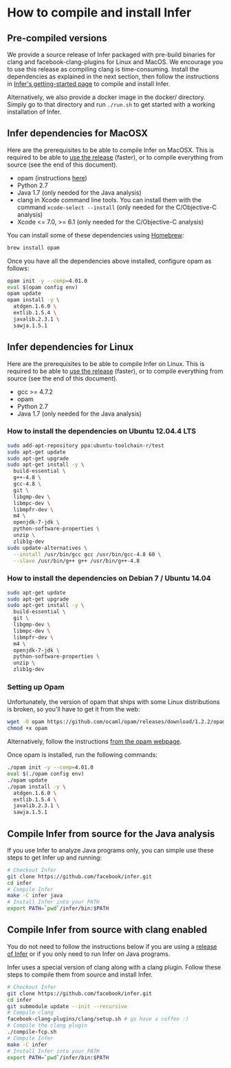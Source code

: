 # How to compile and install Infer

## Pre-compiled versions

We provide a source release of Infer packaged with pre-build binaries
for clang and facebook-clang-plugins for Linux and MacOS. We encourage
you to use this release as compiling clang is time-consuming. Install
the dependencies as explained in the next section, then follow the
instructions in [Infer's getting-started
page](http://fbinfer.com/docs/getting-started.html) to compile and
install Infer.

Alternatively, we also provide a docker image in the docker/
directory. Simply go to that directory and run `./run.sh` to get
started with a working installation of Infer.

## Infer dependencies for MacOSX

Here are the prerequisites to be able to compile Infer on MacOSX. This
is required to be able to [use the
release](http://fbinfer.com/docs/getting-started.html) (faster), or to
compile everything from source (see the end of this document).

- opam (instructions [here](https://opam.ocaml.org/doc/Install.html#OSX))
- Python 2.7
- Java 1.7 (only needed for the Java analysis)
- clang in Xcode command line tools. You can install them with the command
  `xcode-select --install` (only needed for the C/Objective-C analysis)
- Xcode <= 7.0, >= 6.1 (only needed for the C/Objective-C analysis)

You can install some of these dependencies using
[Homebrew](http://brew.sh/):

```sh
brew install opam
```

Once you have all the dependencies above installed, configure opam as
follows:

```sh
opam init -y --comp=4.01.0
eval $(opam config env)
opam update
opam install -y \
  atdgen.1.6.0 \
  extlib.1.5.4 \
  javalib.2.3.1 \
  sawja.1.5.1
```

## Infer dependencies for Linux

Here are the prerequisites to be able to compile Infer on Linux. This
is required to be able to [use the
release](http://fbinfer.com/docs/getting-started.html) (faster), or to
compile everything from source (see the end of this document).

- gcc >= 4.7.2
- opam
- Python 2.7
- Java 1.7 (only needed for the Java analysis)

### How to install the dependencies on Ubuntu 12.04.4 LTS

```sh
sudo add-apt-repository ppa:ubuntu-toolchain-r/test
sudo apt-get update
sudo apt-get upgrade
sudo apt-get install -y \
  build-essential \
  g++-4.8 \
  gcc-4.8 \
  git \
  libgmp-dev \
  libmpc-dev \
  libmpfr-dev \
  m4 \
  openjdk-7-jdk \
  python-software-properties \
  unzip \
  zlib1g-dev
sudo update-alternatives \
  --install /usr/bin/gcc gcc /usr/bin/gcc-4.8 60 \
  --slave /usr/bin/g++ g++ /usr/bin/g++-4.8
```

### How to install the dependencies on Debian 7 / Ubuntu 14.04

```sh
sudo apt-get update
sudo apt-get upgrade
sudo apt-get install -y \
  build-essential \
  git \
  libgmp-dev \
  libmpc-dev \
  libmpfr-dev \
  m4 \
  openjdk-7-jdk \
  python-software-properties \
  unzip \
  zlib1g-dev
```

### Setting up Opam

Unfortunately, the version of opam that ships with some Linux
distributions is broken, so you'll have to get it from the web:

```sh
wget -O opam https://github.com/ocaml/opam/releases/download/1.2.2/opam-1.2.2-x86_64-Linux
chmod +x opam
```

Alternatively, follow the instructions [from the opam
webpage](https://opam.ocaml.org/doc/Install.html).

Once opam is installed, run the following commands:

```sh
./opam init -y --comp=4.01.0
eval $(./opam config env)
./opam update
./opam install -y \
  atdgen.1.6.0 \
  extlib.1.5.4 \
  javalib.2.3.1 \
  sawja.1.5.1
```


## Compile Infer from source for the Java analysis

If you use Infer to analyze Java programs only, you can simple use
these steps to get Infer up and running:

```sh
# Checkout Infer
git clone https://github.com/facebook/infer.git
cd infer
# Compile Infer
make -C infer java
# Install Infer into your PATH
export PATH=`pwd`/infer/bin:$PATH
```


## Compile Infer from source with clang enabled

You do not need to follow the instructions below if you are using a
[release of Infer](http://fbinfer.com/docs/getting-started.html) or if
you only need to run Infer on Java programs.

Infer uses a special version of clang along with a clang
plugin. Follow these steps to compile them from source and install
Infer.

```sh
# Checkout Infer
git clone https://github.com/facebook/infer.git
cd infer
git submodule update --init --recursive
# Compile clang
facebook-clang-plugins/clang/setup.sh # go have a coffee :)
# Compile the clang plugin
./compile-fcp.sh
# Compile Infer
make -C infer
# Install Infer into your PATH
export PATH=`pwd`/infer/bin:$PATH
```
